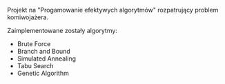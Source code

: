 Projekt na "Progamowanie efektywych algorytmów" rozpatrujący problem komiwojażera.

Zaimplementowane zostały algorytmy:
  - Brute Force
  - Branch and Bound
  - Simulated Annealing
  - Tabu Search
  - Genetic Algorithm
